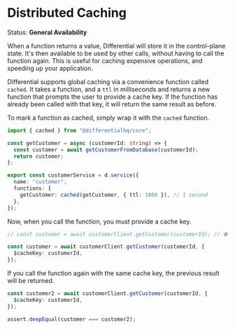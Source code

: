 # Distributed Caching

Status: **General Availability**

When a function returns a value, Differential will store it in the control-plane state. It's then available to be used by other calls, without having to call the function again. This is useful for caching expensive operations, and speeding up your application.

Differential supports global caching via a convenience function called `cached`. It takes a function, and a `ttl` in milliseconds and returns a new function that prompts the user to provide a cache key. If the function has already been called with that key, it will return the same result as before.

To mark a function as cached, simply wrap it with the `cached` function.

```typescript
import { cached } from "@differentialhq/core";

const getCustomer = async (customerId: string) => {
  const customer = await getCustomerFromDatabase(customerId);
  return customer;
};

export const customerService = d.service({
  name: "customer",
  functions: {
    getCustomer: cached(getCustomer, { ttl: 1000 }), // 1 second
  },
});
```

Now, when you call the function, you must provide a cache key.

```typescript
// const customer = await customerClient.getCustomer(customerId); // ⛔️ Error: Expected 2 arguments, but got 1.

const customer = await customerClient.getCustomer(customerId, {
  $cacheKey: customerId,
});
```

If you call the function again with the same cache key, the previous result will be returned.

```typescript
const customer2 = await customerClient.getCustomer(customerId, {
  $cacheKey: customerId,
});

assert.deepEqual(customer === customer2);
```
